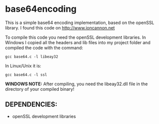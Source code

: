 # base64encoding

This is a simple base64 encoding implementation, based on the openSSL library. 
I found this code on http://www.ioncannon.net
	
To compile this code you need the openSSL development libraries. In Windows I copied all the headers and lib
files into my project folder and compiled the code with	the command:
	
```
gcc base64.c -l libeay32
```
	
In Linux/Unix it is:

```
gcc base64.c -l ssl
```

**WINDOWS NOTE:** After compiling, you need the libeay32.dll file in the directory of your compiled binary!
	
## DEPENDENCIES:
* openSSL development libraries
